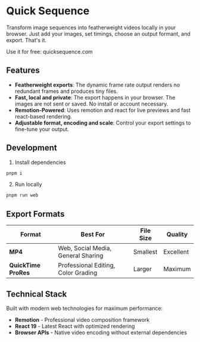# Quick Sequence

Transform image sequences into featherweight videos locally in your browser. Just add your images, set timings, choose an output formant, and export. That's it.

Use it for free: quicksequence.com

## Features

- **Featherweight exports**: The dynamic frame rate output renders no redundant frames and produces tiny files.
- **Fast, local and private**: The export happens in your browser. The images are not sent or saved. No install or account necessary.
- **Remotion-Powered**: Uses remotion and react for live previews and fast react-based rendering.
- **Adjustable format, encoding and scale**: Control your export settings to fine-tune your output.

## Development

1. Install dependencies

```bash
pnpm i
```

2. Run locally

```bash
pnpm run web
```

## Export Formats

| Format               | Best For                            | File Size | Quality   |
| -------------------- | ----------------------------------- | --------- | --------- |
| **MP4**              | Web, Social Media, General Sharing  | Smallest  | Excellent |
| **QuickTime ProRes** | Professional Editing, Color Grading | Larger    | Maximum   |

## Technical Stack

Built with modern web technologies for maximum performance:

- **Remotion** - Professional video composition framework
- **React 19** - Latest React with optimized rendering
- **Browser APIs** - Native video encoding without external dependencies
